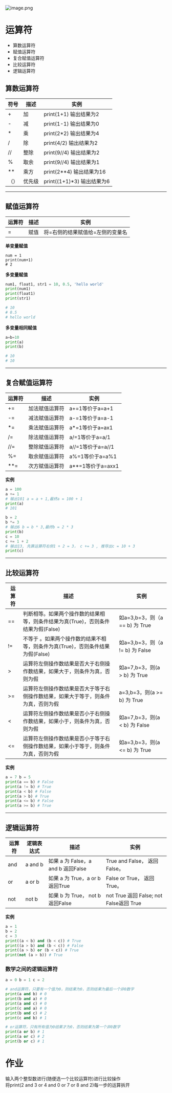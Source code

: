 ![image.png](https://cdn.nlark.com/yuque/0/2023/png/25414438/1675315062067-80ead610-3d2a-4d32-acd0-f3c51357c727.png#averageHue=%23e9e9e8&clientId=u42503729-203a-4&from=paste&height=235&id=u67e4ae22&name=image.png&originHeight=226&originWidth=767&originalType=binary&ratio=1&rotation=0&showTitle=false&size=17524&status=done&style=none&taskId=u384a4e1e-00ee-4237-95b2-eea7cfe7ee0&title=&width=797.8799743652344)

<a name="nJBhC"></a>
# 运算符

- 算数运算符
- 赋值运算符
- 复合赋值运算符
- ⽐较运算符
- 逻辑运算符
<a name="rpLTJ"></a>
## 算数运算符
| **符号** | **描述** | **实例** |
| --- | --- | --- |
| + | 加 | print(1+1) 输出结果为2 |
| - | 减 | print(1-1) 输出结果为0 |
| * | 乘 | print(2*2) 输出结果为4 |
| / | 除 | print(4/2) 输出结果为2 |
| // | 整除 | print(9//4) 输出结果为2 |
| % | 取余 | print(9//4) 输出结果为1 |
| ** | 乘方 | print(2**4) 输出结果为16 |
| （） | 优先级 | print((1+1)*3) 输出结果为6 |


---


<a name="TD4Mq"></a>
## 赋值运算符
| **运算符** | **描述** | **实例** |
| --- | --- | --- |
| = | 赋值 | 将=右侧的结果赋值给=左侧的变量名 |

**单变量赋值**
```
num = 1
print(num+1)
# 2
```
**多变量赋值**
```python
num1, float1, str1 = 10, 0.5, 'hello world'
print(num1)
print(float1)
print(str1)

# 10
# 0.5
# hello world
```
**多变量相同赋值**
```python
a=b=10
print(a)
print(b)

# 10
# 10
```

---


<a name="YnE6R"></a>
## 复合赋值运算符 
| **运算符** | **描述** | **实例** |
| --- | --- | --- |
| += | 加法赋值运算符 | a+=1等价于a=a+1 |
| -= | 减法赋值运算符 | a-=1等价于a=a-1 |
| *= | 乘法赋值运算符 | a*=1等价于a=ax1 |
| /= | 除法赋值运算符 | a/=1等价于a=a/1 |
| //= | 整除赋值运算符 | a//=1等价于a=a//1 |
| %= | 取余赋值运算符 | a%=1等价于a=a%1 |
| **= | 次方赋值运算符 | a**=1等价于a=axx1 |

**实例**
```python
a = 100
a += 1
# 输出101 a = a + 1,最终a = 100 + 1
print(a)
# 101

b = 2 
b *= 3
# 输出6 b = b * 3,最终b = 2 * 3
print(b) 
c = 10
c += 1 + 2
# 输出13, 先算运算符右侧1 + 2 = 3， c += 3 , 推导出c = 10 + 3
print(c)
```

---


<a name="OlD4a"></a>
## 比较运算符
| **运算符** | **描述** | **实例** |
| --- | --- | --- |
| == | 判断相等。如果两个操作数的结果相等，则条件结果为真(True)，否则条件结果为假(False) | 如a=3,b=3，则（a == b) 为 True |
| != | 不等于 。如果两个操作数的结果不相等，则条件为真(True)，否则条件结果为假(False) | 如a=3,b=3，则（a != b) 为 False |
| > | 运算符左侧操作数结果是否⼤于右侧操作数结果，如果⼤于，则条件为真，否则为假 | 如a=7,b=3，则(a > b) 为 True |
| >= | 运算符左侧操作数结果是否⼤于等于右侧操作数结果，如果⼤于等于，则条件为真，否则为假 | a=3,b=3，则(a >= b) 为 True |
| < | 运算符左侧操作数结果是否小于右侧操作数结果，如果小于，则条件为真，否则为假 | 如a=7,b=3，则(a < b) 为 False |
| <= | 运算符左侧操作数结果是否小于等于右侧操作数结果，如果小于等于，则条件为真，否则为假 | 如a=3,b=3，则(a <= b) 为 True |

**实例**
```python
a = 7 b = 5
print(a == b) # False
print(a != b) # True
print(a < b) # False
print(a > b) # True
print(a <= b) # False
print(a >= b) # True
```

---


<a name="XKuiX"></a>
## 逻辑运算符
| **运算符** | **逻辑表达式** | **描述** | **实例** |
| --- | --- | --- | --- |
| and | a and b | 如果 a 为 False，a and b 返回False | True and False， 返回False。 |
| or | a or b | 如果 a 为 True，a or b 返回True | False or True， 返回True。 |
| not | not b | 如果 b 为 True， not b 返回False | not True 返回 False; not False返回 True |

**实例**
```python
a = 1 
b = 2 
c = 3
print((a < b) and (b < c)) # True
print((a > b) and (b < c)) # False
print((a > b) or (b < c)) # True
print(not (a > b)) # True
```
<a name="h5Ad8"></a>
### 数学之间的逻辑运算符
```python
a = 0 b = 1 c = 2

# and运算符，只要有⼀个值为0，则结果为0，否则结果为最后⼀个⾮0数字
print(a and b) # 0
print(b and a) # 0
print(a and c) # 0
print(c and a) # 0
print(b and c) # 2
print(c and b) # 1

# or运算符，只有所有值为0结果才为0，否则结果为第⼀个⾮0数字
print(a or b) # 1
print(a or c) # 2
print(b or c) # 1
```
<a name="ncJ30"></a>
# 作业
输入两个整型数进行(随便选一个比较运算符)进行比较操作<br />将print(2 and 3 or 4 and 0 or 7 or 8 and 2)每一步的运算拆开

 
